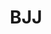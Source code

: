 ---
title: "BJJ"
description: "This page contains information about BJJ."

service:
  enable: true
  service_item:
    - title: "BJJ as a sport"
      images:
      - "../../images/bjjchoke.webp"
      content: |
        **Brazilian ju-jutsu or BJJ** is a martial and self-defense sport developed by brazilians Carlos and Hélio Gracie on the basis of traditional Japanese jujutsu and judo techniques.
        
        Brazilian jujutsu focuses on various martial arts techniques used in the country. In a typical match situation, the goal is to take the opponent to the ground as soon as possible, where the match will end with a lock or strangle.

    - title: "BJJ in Kokkola"
      images:
      - "../../images/bjjclass.webp"
      content: |
        BJJ has been practiced in Kokkola since 2016. Despite its novelty, the sport has already attracted several dozen enthusiasts and its popularity is growing rapidly. Exercises are suitable for everyone - regardless of gender or physical fitness. The workouts are really about doing and the atmosphere is open and friendly.

        Start the life's fitness remodel and book your place from the next basic course or come to our gym for a free tryout.

        The length of the basic course is about 2 months and its price is 100 €. The price includes the membership fee and the exercises after the basic course in the group that continues throughout the season. The training take place twice a week and a more detailed training schedule is always confirmed before the start of the next basic course.      

timetable:
  enable: true
  title: "BJJ training times"
  timetable_item:
    - name : "BJJ colored belts"
      time1 : "Tuesday 19:30-21:00"
      time1location : (Martial Arts Center)
      time2 : "Thursday 18:00-19:30"
      time2location : (Martial Arts Center)
    - name : "No-Gi BJJ"
      time1 : "Friday 19:15-20:45"
      time1location : "(Martial Arts Center)"
    - name : "Randori (sparring)"
      time1 : "Sunday 16:30-18:00"
      time1location : "(Martial Arts Center)"

coaches:
  enable: true
  title: "BJJ coaches"
  coach_item:
    - name : "Tomas Ahlstrand"
      belt : "brown belt"
      beltcolor : "#3f2a14"
      image : "../../images/coaches/Tomas Ahlstrand.webp"
      description : "BJJ coach"
    - name : "Miika Välimäki"
      belt : "purple belt"
      beltcolor : "#5E3E8D"
      image : "../../images/coaches/Miika Välimäki.webp"
      description : "BJJ coach"
    - name : "Niko Koivisto"
      belt : "purple belt"
      beltcolor : "#5E3E8D"
      image : "../../images/coaches/Niko Koivisto.webp"
      description : "BJJ coach"
    - name : "Endre Prágai"
      belt : "purple belt"
      beltcolor : "#5E3E8D"
      image : "../../images/coaches/Endre Prágai.webp"
      description : "BJJ coach"
    - name : "Markus Nordbäck"
      belt : "blue belt"
      beltcolor : "#355cb0"
      image : "../../images/coaches/Markus Nordbäck.webp"
      description : "BJJ Coach"
    - name : "Niko Hartikainen"
      belt : "blue belt"
      beltcolor : "#355cb0"
      image : "../../images/coaches/Missing Picture.webp"
      description : "BJJ coach"

moreinfo:
  enable: true
  title: "Information for BJJ practitioners"
  content: |
    Sports Federation: [Suomen Brasilialaisen Ju-Jutsun Liitto](https://bjjliitto.fi/)<br><br>
    Kokkola Budo uses [Suomisport](https://www.suomisport.fi), where practitioners can buy licenses and insurance.
---